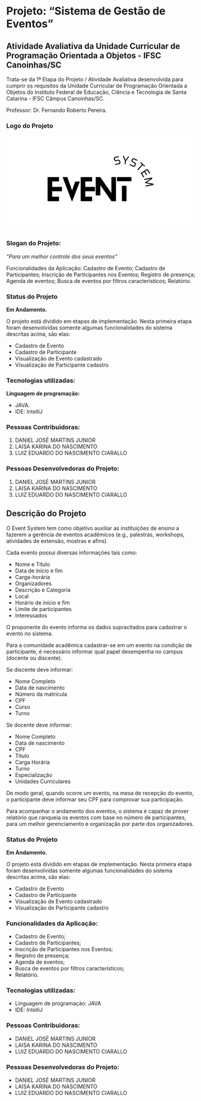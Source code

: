 <h1>Projeto: “Sistema de Gestão de Eventos”</h1>
<h2>Atividade Avaliativa da Unidade Curricular de Programação Orientada a Objetos - IFSC Canoinhas/SC</h2>
<p>Trata-se da 1ª Etapa do Projeto / Atividade Avaliativa desenvolvida para cumprir os requisitos da Unidade Curricular de Programação Orientada a Objetos do Instituto Federal de Educação, Ciência e Tecnologia de Santa Catarina - IFSC Câmpus Canoinhas/SC.</p>
<p>Professor: Dr. Fernando Roberto Pereira.</p>

<h3>Logo do Projeto</h3>
<div align = "left">
 <img src="imagem/229206960-25082923-acd4-45a1-b599-edee20d8fd05.png"
 width="500" height="250">
</div>


<h3>Slogan do Projeto:</h3>
<p><i>“Para um melhor controle dos seus eventos”</i></p>
Funcionalidades da Aplicação:
Cadastro de Evento;
Cadastro de Participantes;
Inscrição de Participantes nos Eventos;
Registro de presença;
Agenda de eventos;
Busca de eventos por filtros característicos;
Relatório.

<h3>Status do Projeto</h3>

<b>Em Andamento.</b>

O projeto está dividido em etapas de implementação. Nesta primeira etapa foram desenvolvidas somente algumas funcionalidades do sistema descritas acima, são elas:
* Cadastro de Evento
* Cadastro de Participante
* Visualização de Evento cadastrado
* Visualização de Participante cadastro


### Tecnologias utilizadas:
<b>Linguagem de programação:</b><br> 
* JAVA.
* IDE: IntelliJ

### Pessoas Contribuidoras:
1. DANIEL JOSÉ MARTINS JUNIOR
1. LAISA KARINA DO NASCIMENTO
1. LUIZ EDUARDO DO NASCIMENTO CIARALLO

### Pessoas Desenvolvedoras do Projeto:
1. DANIEL JOSÉ MARTINS JUNIOR
1. LAISA KARINA DO NASCIMENTO
1. LUIZ EDUARDO DO NASCIMENTO CIARALLO

<h2>Descrição do Projeto</h2>
<p>O Event System tem como objetivo auxiliar as instituições de ensino a fazerem a gerência de eventos acadêmicos (e.g., palestras, workshops, atividades de extensão, mostras e afins).</p>
<p>Cada evento possui diversas informações tais como:</p>

 
 <ul type="disc">
  <li>Nome e Título</li>
  <li>Data de início e fim</li>
  <li>Carga-horária</li>
  <li>Organizadores</li>
  <li>Descrição e Categoria</li>
  <li>Local</li>
  <li>Horário de início e fim</li>
  <li>Limite de participantes</li>
  <li>Interessados</li> 
 </ul>
   
<p>O proponente do evento informa os dados supracitados para cadastrar o evento no sistema.</p>
<p>Para a comunidade acadêmica cadastrar-se em um evento na condição de participante, é necessário informar qual papel desempenha no campus (docente ou discente).</p>
<p>Se discente deve informar:</p>
  
  <ul type="disc">
   <li>Nome Completo</li>
   <li>Data de nascimento</li>
   <li>Número da matrícula</li>
   <li>CPF</li>
   <li>Curso</li>
   <li>Turno</li> 
  </ul>
    
<p>Se docente deve informar:</p>
 
  <ul type="disc">
   <li>Nome Completo</li>
   <li>Data de nascimento</li>
   <li>CPF</li>
   <li>Título</li>
   <li>Carga Horária</li>
   <li>Turno</li> 
   <li>Especialização</li>
   <li>Unidades Curriculares</li> 
  </ul>
 
   
<p>De modo geral, quando ocorre um evento, na mesa de recepção do evento, o participante deve informar seu CPF para comprovar sua participação.</p>
   
<p>Para acompanhar o andamento dos eventos, o sistema é capaz de prover relatório que ranqueia os eventos com base no número de participantes, para um melhor gerenciamento e organização por parte dos organizadores.</p>

<h3>Status do Projeto</h3>

<b>Em Andamento.</b>

O projeto está dividido em etapas de implementação. Nesta primeira etapa foram desenvolvidas somente algumas funcionalidades do sistema descritas acima, são elas:
* Cadastro de Evento
* Cadastro de Participante
* Visualização de Evento cadastrado
* Visualização de Participante cadastro

### Funcionalidades da Aplicação:
* Cadastro de Evento;
* Cadastro de Participantes;
* Inscrição de Participantes nos Eventos;
* Registro de presença;
* Agenda de eventos;
* Busca de eventos por filtros característicos;
* Relatório.


### Tecnologias utilizadas:
* Linguagem de programação: JAVA
* IDE: IntelliJ

### Pessoas Contribuidoras:
* DANIEL JOSÉ MARTINS JUNIOR
* LAISA KARINA DO NASCIMENTO
* LUIZ EDUARDO DO NASCIMENTO CIARALLO

### Pessoas Desenvolvedoras do Projeto:
* DANIEL JOSÉ MARTINS JUNIOR
* LAISA KARINA DO NASCIMENTO
* LUIZ EDUARDO DO NASCIMENTO CIARALLO





